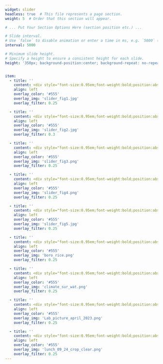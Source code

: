 ```yaml
---
widget: slider
headless: true  # This file represents a page section.
weight: 5  # Order that this section will appear.

# ... Put Your Section Options Here (section position etc.) ...

# Slide interval.
# Use `false` to disable animation or enter a time in ms, e.g. `5000` (5s).
interval: 5000

# Minimum slide height.
# Specify a height to ensure a consistent height for each slide.
height: '350px; background-position:center; background-repeat: no-repeat; background-size: cover'


item:
  - title: ''
    content: <div style="font-size:0.95em;font-weight:bold;position:absolute;bottom:0">Field work</div>
    align: left
    overlay_color: '#555'
    overlay_img: 'slider_fig1.jpg'
    overlay_filter: 0.25

  - title: ''
    content: <div style="font-size:0.95em;font-weight:bold;position:absolute;bottom:0">Lakes from space work</div>
    align: left
    overlay_color: '#555'
    overlay_img: 'slider_fig2.jpg'
    overlay_filter: 0.3

  - title: ''
    content: <div style="font-size:0.95em;font-weight:bold;position:absolute;bottom:0">Surface water networks</div>
    align: left
    overlay_color: '#555'
    overlay_img: 'slider_fig3.png'
    overlay_filter: 0.25

  - title: ''
    content: <div style="font-size:0.95em;font-weight:bold;position:absolute;bottom:0">Seeing the forest with LiDAR</div>
    align: left
    overlay_color: '#555'
    overlay_img: 'slider_fig4.png'
    overlay_filter: 0.25

  - title: ''
    content: <div style="font-size:0.95em;font-weight:bold;position:absolute;bottom:0">Field work</div>
    align: left
    overlay_color: '#555'
    overlay_img: 'slider_fig5.jpg'
    overlay_filter: 0.25

  - title: ''
    content: <div style="font-size:0.95em;font-weight:bold;position:absolute;bottom:0">In season boro rice mapping with satellite data</div>
    align: left
    overlay_color: '#555'
    overlay_img: 'boro_rice.png'
    overlay_filter: 0.25

  - title: ''
    content: <div style="font-size:0.95em;font-weight:bold;position:absolute;bottom:0">Climate and Anthropogenic Drivers of Surface Water Dynamics</div>
    align: left
    overlay_color: '#555'
    overlay_img: 'climate_sur_wat.png'
    overlay_filter: 0.25

  - title: ''
    content: <div style="font-size:0.95em;font-weight:bold;position:absolute;bottom:0">Lab Photo from April 2023</div>
    align: left
    overlay_color: '#555'
    overlay_img: 'Lab_picture_april_2023.png'
    overlay_filter: 0.25

  - title: ''
    content: <div style="font-size:0.95em;font-weight:bold;position:absolute;bottom:0">Lab Photo from September 2024</div>
    align: left
    overlay_color: '#555'
    overlay_img: 'lunch_09_24_crop_clear.png'
    overlay_filter: 0.25
---
```


